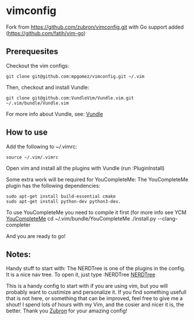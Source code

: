 # vimconfig
Fork from https://github.com/zubron/vimconfig.git with Go support added (https://github.com/fatih/vim-go)

## Prerequesites
Checkout the vim configs:
```
git clone git@github.com:mpgomez/vimconfig.git ~/.vim
```

Then, checkout and install Vundle:
```
git clone git@github.com:VundleVim/Vundle.vim.git ~/.vim/bundle/Vundle.vim
```

For more info about Vundle, see:
[Vundle](https://github.com/gmarik/Vundle.vim)

## How to use
Add  the following to ~/.vimrc:
```
source ~/.vim/.vimrc
```

Open vim and install all the plugins with Vundle (run :PluginInstall)

Some extra work will be required for YouCompleteMe:
The YouCompleteMe plugin has the following dependencies:
```
sudo apt-get install build-essential cmake
sudo apt-get install python-dev python3-dev.
```

To use YouCompleteMe you need to compile it first (for more info see YCM [YouCompleteMe](https://github.com/Valloric/YouCompleteMe)
cd ~/.vim/bundle/YouCompleteMe
./install.py --clang-completer

And you are ready to go!

## Notes:
Handy stuff to start with:
The NERDTree is one of the plugins in the config. It is a nice nav tree. To open it, just type :NERDTree 
[NERDTree](https://github.com/scrooloose/nerdtree)


This is a handy config to start with if you are using vim, but you will probably want to custimize and personalize it. If you find something usefull that is not here, or something that can be improved, feel free to give me a shout! I spend lots of hours with my Vim, and the cosier and nicer it is, the better. 
Thank you [Zubron](https://github.com/zubron) for your amazing config!


